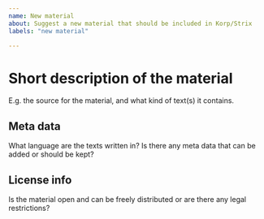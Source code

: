 ```yaml
---
name: New material
about: Suggest a new material that should be included in Korp/Strix
labels: "new material"

---
```


# Short description of the material

E.g. the source for the material, and what kind of text(s) it contains.

## Meta data

What language are the texts written in? Is there any meta data that can be added or should be kept?

## License info

Is the material open and can be freely distributed or are there any legal restrictions?

